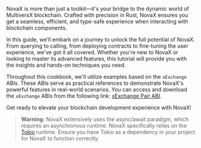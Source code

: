 NovaX is more than just a toolkit—it's your bridge to the dynamic world of MultiversX blockchain. Crafted with precision in Rust, NovaX ensures you get a seamless, efficient, and type-safe experience when interacting with blockchain components.

In this guide, we'll embark on a journey to unlock the full potential of NovaX. From querying to calling, from deploying contracts to fine-tuning the user experience, we've got it all covered. Whether you're new to NovaX or looking to master its advanced features, this tutorial will provide you with the insights and hands-on techniques you need.

Throughout this cookbook, we'll utilize examples based on the `xExchange` ABIs. These ABIs serve as practical references to demonstrate NovaX's powerful features in real-world scenarios. You can access and download the `xExchange` ABIs from the following link: [xExchange Pair ABI](https://github.com/gfusee/novax/blob/main/.novax/abis/pair.abi.json).

Get ready to elevate your blockchain development experience with NovaX!

> **Warning:**
NovaX extensively uses the async/await paradigm, which requires an asynchronous runtime. NovaX specifically relies on the [Tokio](https://tokio.rs/) runtime. Ensure you have Tokio as a dependency in your project for NovaX to function correctly.